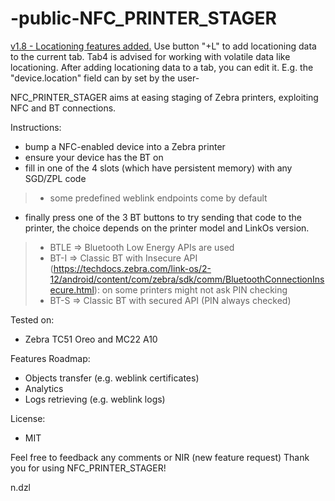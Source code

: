 # -public-NFC_PRINTER_STAGER

 <ins>v1.8 - Locationing features added.</ins>
Use button  "+L" to add locationing data to the current tab.
Tab4 is advised for working with volatile data like locationing.
After adding locationing data to a tab, you can edit it. E.g. the "device.location" field can by set by the user-

NFC_PRINTER_STAGER aims at easing staging of Zebra printers, exploiting NFC and BT connections.

Instructions:
- bump a NFC-enabled device into a Zebra printer
- ensure your device has the BT on
- fill in one of the 4 slots (which have persistent memory) with any SGD/ZPL code
> * some predefined weblink endpoints come by default
- finally press one of the 3 BT buttons to try sending that code to the printer, the choice depends on the printer model and LinkOs version.
> * BTLE => Bluetooth Low Energy APIs are used
> * BT-I => Classic BT with Insecure API (https://techdocs.zebra.com/link-os/2-12/android/content/com/zebra/sdk/comm/BluetoothConnectionInsecure.html): on some printers might not ask PIN checking
> * BT-S => Classic BT with secured API (PIN always checked)

Tested on:
- Zebra TC51 Oreo and MC22 A10

Features Roadmap:
- Objects transfer (e.g. weblink certificates)
- Analytics 
- Logs retrieving (e.g. weblink logs)

License:
- MIT

Feel free to feedback any comments or NIR (new feature request)
Thank you for using NFC_PRINTER_STAGER!

n.dzl
